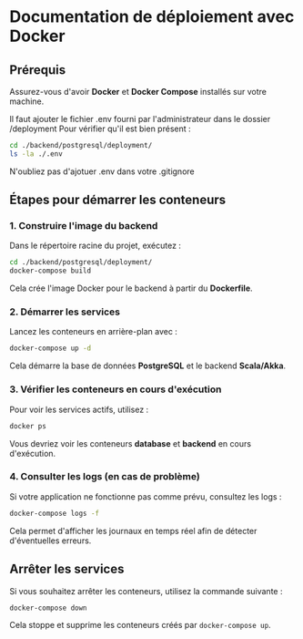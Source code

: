 # Documentation de déploiement avec Docker

## Prérequis
Assurez-vous d'avoir **Docker** et **Docker Compose** installés sur votre machine.

Il faut ajouter le fichier .env fourni par l'administrateur dans le dossier /deployment
Pour vérifier qu'il est bien présent :

```sh
cd ./backend/postgresql/deployment/
ls -la ./.env
```

N'oubliez pas d'ajotuer .env dans votre .gitignore

## Étapes pour démarrer les conteneurs

### 1. Construire l'image du backend
Dans le répertoire racine du projet, exécutez :

```sh
cd ./backend/postgresql/deployment/
docker-compose build
```

Cela crée l'image Docker pour le backend à partir du **Dockerfile**.

### 2. Démarrer les services
Lancez les conteneurs en arrière-plan avec :

```sh
docker-compose up -d
```

Cela démarre la base de données **PostgreSQL** et le backend **Scala/Akka**.

### 3. Vérifier les conteneurs en cours d'exécution
Pour voir les services actifs, utilisez :

```sh
docker ps
```

Vous devriez voir les conteneurs **database** et **backend** en cours d'exécution.

### 4. Consulter les logs (en cas de problème)
Si votre application ne fonctionne pas comme prévu, consultez les logs :

```sh
docker-compose logs -f
```

Cela permet d'afficher les journaux en temps réel afin de détecter d'éventuelles erreurs.

## Arrêter les services
Si vous souhaitez arrêter les conteneurs, utilisez la commande suivante :

```sh
docker-compose down
```

Cela stoppe et supprime les conteneurs créés par `docker-compose up`.